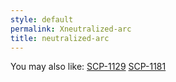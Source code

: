 ```yaml
---
style: default
permalink: Xneutralized-arc
title: neutralized-arc
---
```

You may also like:
[SCP-1129](http://scp-wiki.net/scp-1129)
[SCP-1181](http://scp-wiki.net/scp-1181)